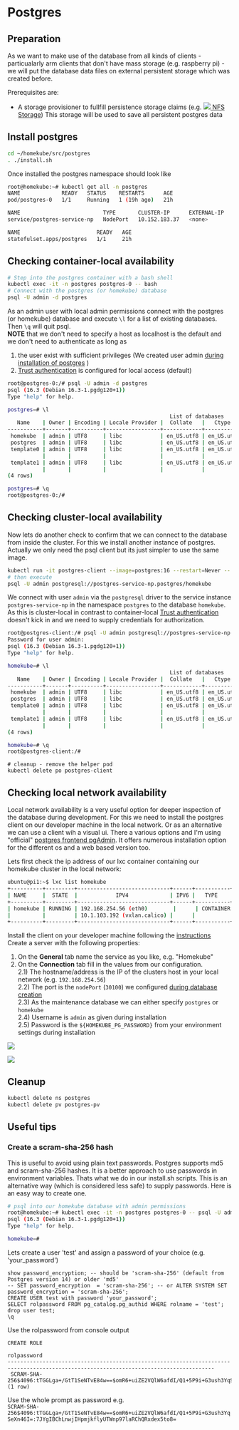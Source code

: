 # Postgres

## Preparation

As we want to make use of the database from all kinds of clients -
particualarly arm clients that don't have mass storage (e.g. raspberry pi) -
we will put the database data files on external persistent storage which was created before.

Prerequisites are:

- A storage provisioner to fullfill persistence storage claims (e.g.
  ![](images/ico/color/homekube_16.png)[ NFS Storage](nfs.md)) This storage will be used to save all persistent postgres data

## Install postgres

```bash
cd ~/homekube/src/postgres
. ./install.sh
```

Once installed the postgres namespace should look like

```bash
root@homekube:~# kubectl get all -n postgres
NAME             READY   STATUS    RESTARTS      AGE
pod/postgres-0   1/1     Running   1 (19h ago)   21h

NAME                          TYPE       CLUSTER-IP      EXTERNAL-IP   PORT(S)          AGE
service/postgres-service-np   NodePort   10.152.183.37   <none>        5432:30100/TCP   21h

NAME                        READY   AGE
statefulset.apps/postgres   1/1     21h

```

## Checking container-local availability

```bash
# Step into the postgres container with a bash shell
kubectl exec -it -n postgres postgres-0 -- bash
# Connect with the postgres (or homekube) database
psql -U admin -d postgres
```

As an admin user with local admin permissions connect with the postgres (or homekube)
database and execute `\l` for a list of existing databases. Then `\q` will quit psql.  
**NOTE** that we don't need to specify a host as localhost is the default and we don't need
to authenticate as long as

1. the user exist with sufficient privileges (We created user admin [during installation of postgres](../src/postgres/postgres-nfs.yaml) )
2. [Trust authentication](https://www.postgresql.org/docs/current/auth-trust.html) is configured for local access (default)

```bash
root@postgres-0:/# psql -U admin -d postgres
psql (16.3 (Debian 16.3-1.pgdg120+1))
Type "help" for help.

postgres=# \l
                                                   List of databases
   Name    | Owner | Encoding | Locale Provider |  Collate   |   Ctype    | ICU Locale | ICU Rules | Access privileges
-----------+-------+----------+-----------------+------------+------------+------------+-----------+-------------------
 homekube  | admin | UTF8     | libc            | en_US.utf8 | en_US.utf8 |            |           |
 postgres  | admin | UTF8     | libc            | en_US.utf8 | en_US.utf8 |            |           |
 template0 | admin | UTF8     | libc            | en_US.utf8 | en_US.utf8 |            |           | =c/admin         +
           |       |          |                 |            |            |            |           | admin=CTc/admin
 template1 | admin | UTF8     | libc            | en_US.utf8 | en_US.utf8 |            |           | =c/admin         +
           |       |          |                 |            |            |            |           | admin=CTc/admin
(4 rows)

postgres=# \q
root@postgres-0:/#
```

## Checking cluster-local availability

Now lets do another check to confirm that we can connect to the database from inside the cluster. For this we install
another instance of postgres. Actually we only need the psql client but its just simpler to use the same image.

```bash
kubectl run -it postgres-client --image=postgres:16 --restart=Never -- bash
# then execute
psql -U admin postgresql://postgres-service-np.postgres/homekube
```

We connect with user `admin` via the `postgresql` driver to the service instance `postgres-service-np`
in the namespace `postgres` to the database `homekube`.  
As this is cluster-local in contrast to container-local
[Trust authentication](https://www.postgresql.org/docs/current/auth-trust.html) doesn't kick in and we need to supply credentials for authorization.

```bash
root@postgres-client:/# psql -U admin postgresql://postgres-service-np.postgres/homekube
Password for user admin:
psql (16.3 (Debian 16.3-1.pgdg120+1))
Type "help" for help.

homekube=# \l
                                                   List of databases
   Name    | Owner | Encoding | Locale Provider |  Collate   |   Ctype    | ICU Locale | ICU Rules | Access privileges
-----------+-------+----------+-----------------+------------+------------+------------+-----------+-------------------
 homekube  | admin | UTF8     | libc            | en_US.utf8 | en_US.utf8 |            |           |
 postgres  | admin | UTF8     | libc            | en_US.utf8 | en_US.utf8 |            |           |
 template0 | admin | UTF8     | libc            | en_US.utf8 | en_US.utf8 |            |           | =c/admin         +
           |       |          |                 |            |            |            |           | admin=CTc/admin
 template1 | admin | UTF8     | libc            | en_US.utf8 | en_US.utf8 |            |           | =c/admin         +
           |       |          |                 |            |            |            |           | admin=CTc/admin
(4 rows)

homekube=# \q
root@postgres-client:/#
```

```shell
# cleanup - remove the helper pod
kubectl delete po postgres-client
```

## Checking local network availability

Local network availability is a very useful option for deeper inspection of the database during development.
For this we need to install the postgres client on our developer machine in the local network.
Or as an alternative we can use a client wih a visual ui. There a various options and I'm using "official"
[postgres frontend pgAdmin](https://www.pgadmin.org). It offers numerous installation
option for the different os and a web based version too.

Lets first check the ip address of our lxc container containing our homekube cluster in the local network:

```bash
ubuntu@pi1:~$ lxc list homekube
+----------+---------+-----------------------------+------+-----------+-----------+
| NAME     |  STATE  |            IPV4             | IPV6 |   TYPE    | SNAPSHOTS |
+----------+---------+-----------------------------+------+-----------+-----------+
| homekube | RUNNING | 192.168.254.56 (eth0)        |      | CONTAINER | 0         |
|          |         | 10.1.103.192 (vxlan.calico) |      |           |           |
+----------+---------+-----------------------------+------+-----------+-----------+
```

Install the client on your developer machine following the [instructions](https://www.pgadmin.org)
Create a server with the following properties:

1. On the **General** tab name the service as you like, e.g. "Homekube"
2. On the **Connection** tab fill in the values from our configuration.  
   2.1) The hostname/address is the IP of the clusters host in your local network (e.g. `192.168.254.56`)  
   2.2) The port is the `nodePort` (`30100`) we configured [during database creation](../src/postgres/postgres-nfs.yaml)  
   2.3) As the maintenance database we can either specify `postgres` or `homekube`  
   2.4) Username is `admin` as given during installation  
   2.5) Password is the `${HOMEKUBE_PG_PASSWORD}` from your environment settings during installation

![](images/1-pgAdmin.png)

![](images/2-pgAdmin.png)

## Cleanup

```bash
kubectl delete ns postgres
kubectl delete pv postgres-pv
```

## Useful tips

### Create a scram-sha-256 hash

This is useful to avoid using plain text passwords. Postgres supports md5 and scram-sha-256 hashes.
It is a better approach to use passwords in environment variables. Thats what we do in our install.sh scripts.
This is an alternative way (which is considered less safe) to supply passwords.
Here is an easy way to create one.

```bash
# psql into our homekube database with admin permissions
root@homekube:~# kubectl exec -it -n postgres postgres-0 -- psql -U admin -d homekube
psql (16.3 (Debian 16.3-1.pgdg120+1))
Type "help" for help.

homekube=#
```

Lets create a user 'test' and assign a password of your choice (e.g. 'your_password')

```psql
show password_encryption; -- should be 'scram-sha-256' (default from Postgres version 14) or older 'md5'
-- SET password_encryption  = 'scram-sha-256'; -- or ALTER SYSTEM SET password_encryption = 'scram-sha-256';
CREATE USER test with password 'your_password';
SELECT rolpassword FROM pg_catalog.pg_authid WHERE rolname = 'test';
drop user test;
\q
```

Use the rolpassword from console output

```
CREATE ROLE
                                                              rolpassword
---------------------------------------------------------------------------------------------------------------------------------------
 SCRAM-SHA-256$4096:tTGGLga+/GtT1SeNTvE84w==$omR6+uiZE2VQlW6afdI/Q1+5P9i+G3ush3YqSeXn46I=:7JYgIBChLnwjIHpmjkflyUTWnp97laRChQRxdex5to8=
(1 row)

```

Use the whole prompt as password e.g.  
`SCRAM-SHA-256$4096:tTGGLga+/GtT1SeNTvE84w==$omR6+uiZE2VQlW6afdI/Q1+5P9i+G3ush3YqSeXn46I=:7JYgIBChLnwjIHpmjkflyUTWnp97laRChQRxdex5to8=`
